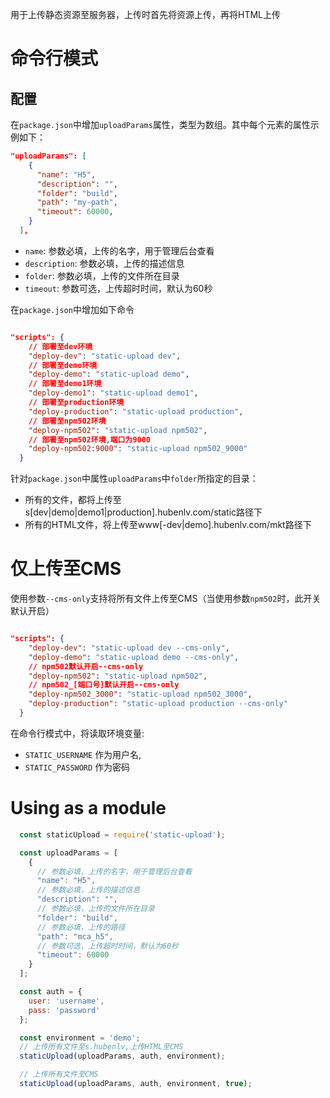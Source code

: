 用于上传静态资源至服务器，上传时首先将资源上传，再将HTML上传

# 命令行模式

## 配置
在`package.json`中增加`uploadParams`属性，类型为数组。其中每个元素的属性示例如下：

```json
"uploadParams": [
    {
      "name": "H5",
      "description": "",
      "folder": "build",
      "path": "my-path",
      "timeout": 60000,
    }
  ],

```
* `name`: 参数必填，上传的名字，用于管理后台查看
* `description`: 参数必填，上传的描述信息
* `folder`: 参数必填，上传的文件所在目录
* `timeout`: 参数可选，上传超时时间，默认为60秒

在`package.json`中增加如下命令

```json

"scripts": {
    // 部署至dev环境
    "deploy-dev": "static-upload dev",
    // 部署至demo环境
    "deploy-demo": "static-upload demo",
    // 部署至demo1环境
    "deploy-demo1": "static-upload demo1",
    // 部署至production环境
    "deploy-production": "static-upload production",
    // 部署至npm502环境
    "deploy-npm502": "static-upload npm502",
    // 部署至npm502环境,端口为9000
    "deploy-npm502:9000": "static-upload npm502_9000"
  }

```

针对`package.json`中属性`uploadParams`中`folder`所指定的目录：
* 所有的文件，都将上传至s[dev|demo|demo1|production].hubenlv.com/static路径下
* 所有的HTML文件，将上传至www[-dev|demo].hubenlv.com/mkt路径下

# 仅上传至CMS
使用参数`--cms-only`支持将所有文件上传至CMS（当使用参数`npm502`时，此开关默认开启）
```json

"scripts": {
    "deploy-dev": "static-upload dev --cms-only",
    "deploy-demo": "static-upload demo --cms-only",
    // npm502默认开启--cms-only
    "deploy-npm502": "static-upload npm502",
    // npm502_[端口号]默认开启--cms-only
    "deploy-npm502_3000": "static-upload npm502_3000",
    "deploy-production": "static-upload production --cms-only"
  }

```

在命令行模式中，将读取环境变量:
* `STATIC_USERNAME`  作为用户名,
* `STATIC_PASSWORD`  作为密码

# Using as a module
```js
  const staticUpload = require('static-upload');

  const uploadParams = [
    {
      // 参数必填，上传的名字，用于管理后台查看
      "name": "H5",
      // 参数必填，上传的描述信息
      "description": "",
      // 参数必填，上传的文件所在目录
      "folder": "build",
      // 参数必填，上传的路径
      "path": "mca_h5",
      // 参数可选，上传超时时间，默认为60秒
      "timeout": 60000
    }
  ];

  const auth = {
    user: 'username',
    pass: 'password'
  };

  const environment = 'demo';
  // 上传所有文件至s.hubenlv,上传HTML至CMS
  staticUpload(uploadParams, auth, environment);

  // 上传所有文件至CMS
  staticUpload(uploadParams, auth, environment, true);

```
